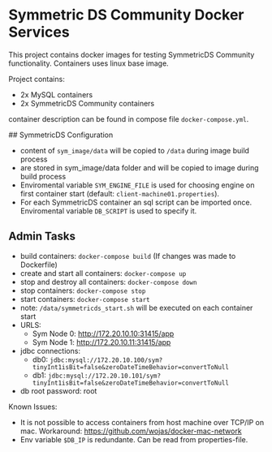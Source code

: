 # Symmetric DS Community Docker Services
This project contains docker images for testing SymmetricDS Community functionality. Containers uses linux base image.

Project contains:
- 2x MySQL containers
- 2x SymmetricDS Community containers

container description can be found in compose file `docker-compose.yml`.

## SymmetricDS Configuration
- content of `sym_image/data` will be copied to `/data` during image build process
- are stored in sym_image/data folder and will be copied to image during build process
- Enviromental variable `SYM_ENGINE_FILE` is used for choosing engine on first container start (default: `client-machine01.properties`).
- For each SymmetricDS container an sql script can be imported once. Enviromental variable `DB_SCRIPT` is used to specify it.

## Admin Tasks
- build containers: `docker-compose build` (If changes was made to Dockerfile)
- create and start all containers: `docker-compose up`
- stop and destroy all containers: `docker-compose down`
- stop containers: `docker-compose stop`
- start containers: `docker-compose start`
- note: `/data/symmetricds_start.sh` will be executed on each container start
- URLS: 
    - Sym Node 0: http://172.20.10.10:31415/app
    - Sym Node 1: http://172.20.10.11:31415/app
- jdbc connections:
    - db0: `jdbc:mysql://172.20.10.100/sym?tinyInt1isBit=false&zeroDateTimeBehavior=convertToNull`
    - db1: `jdbc:mysql://172.20.10.101/sym?tinyInt1isBit=false&zeroDateTimeBehavior=convertToNull`
- db root password: root

Known Issues:
- It is not possible to access containers from host machine over TCP/IP on mac. Workaround: https://github.com/wojas/docker-mac-network
- Env variable `$DB_IP` is redundante. Can be read from properties-file.